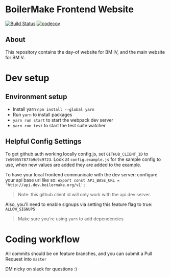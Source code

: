 # BoilerMake Frontend Website
[![Build Status](https://travis-ci.org/BoilerMake/frontend.svg?branch=master)](https://travis-ci.org/BoilerMake/frontend)
[![codecov](https://codecov.io/gh/BoilerMake/frontend/branch/master/graph/badge.svg)](https://codecov.io/gh/BoilerMake/frontend)

## About
This repository contains the day-of website for BM IV, and the main website for BM V.

# Dev setup

## Environment setup

* Install yarn `npm install --global yarn`
* Run `yarn` to install packages
* `yarn run start` to start the webpack dev server
* `yarn run test` to start the test suite watcher


## Helpful Config Settings

To get github auth working locally config.js, set `GITHUB_CLIENT_ID` to `7e590557877b9c9c9723`. Look at `config.example.js` for the sample config to use, when new values are added they are added to the example.

To have your local frontend communicate with the dev server: configure your api base url like so: `export const API_BASE_URL = 'http://api.dev.boilermake.org/v1';`

> Note: this github client id will only work with the api.dev server.

Also, you'll need to enable signups via setting this feature flag to true: `ALLOW_SIGNUPS`

> Make sure you're using `yarn` to add dependencies

# Coding workflow

All commits should be on feature branches, and you can submit a Pull Request into `master`


DM nicky on slack for questions :)
